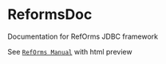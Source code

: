 # ReformsDoc
Documentation for RefOrms JDBC framework

See [`RefOrms Manual`][1] with html preview

[1]: https://htmlpreview.github.io/?https://github.com/reforms/ReformsDoc/blob/master/doc.html
